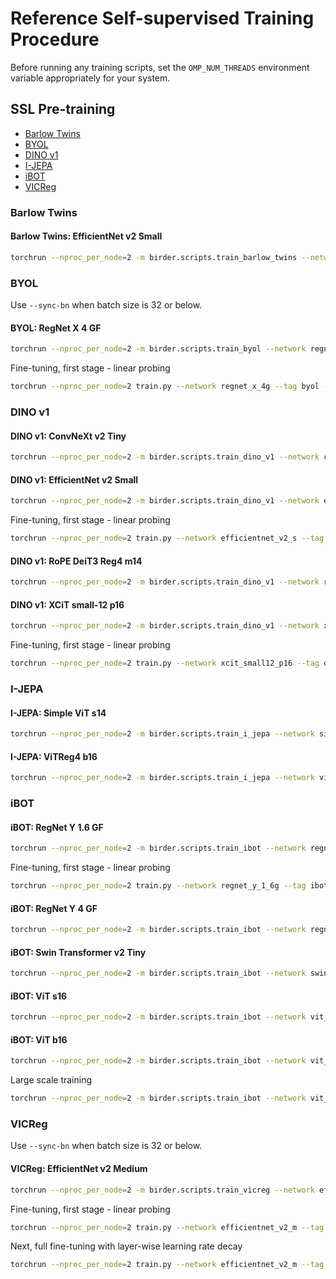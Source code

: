 # Reference Self-supervised Training Procedure

Before running any training scripts, set the `OMP_NUM_THREADS` environment variable appropriately for your system.

## SSL Pre-training

- [Barlow Twins](#barlow-twins)
- [BYOL](#byol)
- [DINO v1](#dino-v1)
- [I-JEPA](#i-jepa)
- [iBOT](#ibot)
- [VICReg](#vicreg)

### Barlow Twins

#### Barlow Twins: EfficientNet v2 Small

```sh
torchrun --nproc_per_node=2 -m birder.scripts.train_barlow_twins --network efficientnet_v2_s --opt lars --lr 0.2 --lr-scale 256 --lr-scheduler cosine --warmup-epochs 10 --batch-size 192 --epochs 800 --wd 0.000001 --amp --compile --data-path data/training data/raw_data data/detection_data/training ~/Datasets
```

### BYOL

Use `--sync-bn` when batch size is 32 or below.

#### BYOL: RegNet X 4 GF

```sh
torchrun --nproc_per_node=2 -m birder.scripts.train_byol --network regnet_x_4g --opt lars --lr 0.2 --lr-scheduler cosine --warmup-epochs 10 --batch-size 128 --epochs 600 --wd 0.0000015 --norm-wd 0 --bias-weight-decay 0 --amp --compile --data-path data/training data/raw_data data/detection_data/training ~/Datasets
```

Fine-tuning, first stage - linear probing

```sh
torchrun --nproc_per_node=2 train.py --network regnet_x_4g --tag byol --lr 0.1 --lr-scheduler cosine --lr-cosine-min 1e-6 --batch-size 256 --epochs 10 --size 256 --smoothing-alpha 0.1 --mixup-alpha 0.2 --cutmix --aug-level 2 --amp --resume-epoch 0 --reset-head --freeze-body
```

### DINO v1

#### DINO v1: ConvNeXt v2 Tiny

```sh
torchrun --nproc_per_node=2 -m birder.scripts.train_dino_v1 --network convnext_v2_tiny --use-bn-in-head --norm-last-layer --local-crops-number 6 --teacher-temp 0.07 --opt adamw --lr 0.0008 --lr-scheduler cosine --lr-cosine-min 1e-6 --epochs 800 --warmup-epochs 10 --batch-size 128 --wd 0.05 --norm-wd 0 --bias-weight-decay 0 --amp --compile --data-path data/training data/raw_data data/detection_data/training ~/Datasets
```

#### DINO v1: EfficientNet v2 Small

```sh
torchrun --nproc_per_node=2 -m birder.scripts.train_dino_v1 --network efficientnet_v2_s --use-bn-in-head --norm-last-layer --local-crops-number 6 --teacher-temp 0.07 --opt lars --lr 0.3 --lr-scheduler cosine --lr-cosine-min 0.001 --epochs 800 --warmup-epochs 10 --batch-size 128 --wd 0.000001 --norm-wd 0 --bias-weight-decay 0 --amp --compile --data-path data/training data/raw_data data/detection_data/training ~/Datasets
```

Fine-tuning, first stage - linear probing

```sh
torchrun --nproc_per_node=2 train.py --network efficientnet_v2_s --tag dino-v1 --lr 0.1 --lr-scheduler cosine --lr-cosine-min 1e-6 --batch-size 256 --epochs 10 --size 256 --smoothing-alpha 0.1 --mixup-alpha 0.2 --cutmix --aug-level 2 --amp --resume-epoch 0 --reset-head --freeze-body
```

#### DINO v1: RoPE DeiT3 Reg4 m14

```sh
torchrun --nproc_per_node=2 -m birder.scripts.train_dino_v1 --network rope_deit3_reg4_m14 --norm-last-layer --local-crops-number 10 --local-crop-size 98 --teacher-temp 0.07 --opt adamw --lr 0.0005 --lr-scheduler cosine --lr-cosine-min 1e-6 --epochs 600 --warmup-epochs 10 --batch-size 80 --wd 0.04 --wd-end 0.4 --norm-wd 0 --bias-weight-decay 0 --clip-grad-norm 0.5 --amp --compile --data-path data/training data/raw_data data/detection_data/training ~/Datasets
```

#### DINO v1: XCiT small-12 p16

```sh
torchrun --nproc_per_node=2 -m birder.scripts.train_dino_v1 --network xcit_small12_p16 --local-crops-number 10 --teacher-temp 0.07 --opt adamw --lr 0.00025 --lr-scheduler cosine --lr-cosine-min 1e-6 --epochs 300 --warmup-epochs 10 --batch-size 96 --wd 0.04 --wd-end 0.4 --norm-wd 0 --bias-weight-decay 0 --amp --compile --data-path data/training data/raw_data data/detection_data/training ~/Datasets
```

Fine-tuning, first stage - linear probing

```sh
torchrun --nproc_per_node=2 train.py --network xcit_small12_p16 --tag dino-v1 --opt adamw --lr 0.0005 --lr-scheduler cosine --lr-cosine-min 1e-7 --batch-size 512 --epochs 10 --size 256 --wd 0.05 --smoothing-alpha 0.1 --mixup-alpha 0.2 --cutmix --aug-level 2 --amp --resume-epoch 0 --reset-head --freeze-body
```

### I-JEPA

#### I-JEPA: Simple ViT s14

```sh
torchrun --nproc_per_node=2 -m birder.scripts.train_i_jepa --network simple_vit_s14 --opt adamw --lr 0.001 --lr-scheduler cosine --lr-cosine-min 1e-6 --warmup-epochs 40 --batch-size 192 --wd 0.04 --wd-end 0.4 --norm-wd 0 --amp --compile --compile-opt --data-path data/training data/raw_data data/detection_data/training ~/Datasets
```

#### I-JEPA: ViTReg4 b16

```sh
torchrun --nproc_per_node=2 -m birder.scripts.train_i_jepa --network vitreg4_b16 --opt adamw --lr 0.001 --lr-scheduler cosine --lr-cosine-min 1e-6 --warmup-epochs 40 --batch-size 192 --wd 0.04 --wd-end 0.4 --norm-wd 0 --bias-weight-decay 0 --amp --compile --compile-opt --data-path data/training data/raw_data data/detection_data/training ~/Datasets
```

### iBOT

#### iBOT: RegNet Y 1.6 GF

```sh
torchrun --nproc_per_node=2 -m birder.scripts.train_ibot --network regnet_y_1_6g --shared-head --local-crops-number 8 --teacher-temp 0.07 --warmup-teacher-temp-epochs 30 --opt adamw --lr 0.0005 --lr-scheduler cosine --lr-cosine-min 1e-6 --sync-bn --freeze-last-layer-epochs 1 --epochs 800 --warmup-epochs 10 --batch-size 128 --wd 0.04 --wd-end 0.4 --norm-wd 0 --bias-weight-decay 0 --clip-grad-norm 3 --amp --compile-teacher --data-path data/training
```

Fine-tuning, first stage - linear probing

```sh
torchrun --nproc_per_node=2 train.py --network regnet_y_1_6g --tag ibot --lr 0.1 --lr-scheduler cosine --lr-cosine-min 1e-6 --batch-size 256 --epochs 10 --size 256 --smoothing-alpha 0.1 --mixup-alpha 0.2 --cutmix --aug-level 2 --fast-matmul --resume-epoch 0 --reset-head --freeze-body
```

#### iBOT: RegNet Y 4 GF

```sh
torchrun --nproc_per_node=2 -m birder.scripts.train_ibot --network regnet_y_4g --shared-head --local-crops-number 8 --teacher-temp 0.07 --warmup-teacher-temp-epochs 30 --opt adamw --lr 0.0005 --lr-scheduler cosine --lr-cosine-min 1e-6 --sync-bn --freeze-last-layer-epochs 1 --epochs 800 --warmup-epochs 10 --batch-size 80 --wd 0.04 --wd-end 0.4 --norm-wd 0 --bias-weight-decay 0 --clip-grad-norm 3 --amp --compile-teacher --data-path data/training
```

#### iBOT: Swin Transformer v2 Tiny

```sh
torchrun --nproc_per_node=2 -m birder.scripts.train_ibot --network swin_transformer_v2_t --shared-head --local-crops-number 10 --pred-start-epoch 50 --teacher-temp 0.07 --warmup-teacher-temp-epochs 30 --opt adamw --lr 0.0005 --lr-scheduler cosine --lr-cosine-min 1e-6 --freeze-last-layer-epochs 1 --epochs 300 --warmup-epochs 10 --batch-size 64 --wd 0.04 --wd-end 0.4 --norm-wd 0 --bias-weight-decay 0 --clip-grad-norm 3 --amp --compile --data-path data/training
```

#### iBOT: ViT s16

```sh
torchrun --nproc_per_node=2 -m birder.scripts.train_ibot --network vit_s16 --shared-head --local-crops-number 10 --teacher-temp 0.07 --warmup-teacher-temp-epochs 30 --opt adamw --lr 0.0005 --lr-scheduler cosine --lr-cosine-min 1e-6 --freeze-last-layer-epochs 1 --epochs 800 --warmup-epochs 10 --batch-size 64 --wd 0.04 --wd-end 0.4 --norm-wd 0 --bias-weight-decay 0 --clip-grad-norm 3 --amp --compile --data-path data/training
```

#### iBOT: ViT b16

```sh
torchrun --nproc_per_node=2 -m birder.scripts.train_ibot --network vit_b16 --shared-head --norm-last-layer --local-crops-number 10 --teacher-temp 0.07 --warmup-teacher-temp-epochs 50 --opt adamw --lr 0.00075 --lr-scheduler cosine --lr-cosine-min 1e-6 --freeze-last-layer-epochs 3 --epochs 400 --warmup-epochs 10 --batch-size 48 --wd 0.04 --wd-end 0.4 --norm-wd 0 --bias-weight-decay 0 --clip-grad-norm 0.3 --amp --compile --data-path data/training
```

Large scale training

```sh
torchrun --nproc_per_node=2 -m birder.scripts.train_ibot --network vit_b16 --shared-head --norm-last-layer --local-crops-number 10 --teacher-temp 0.07 --warmup-teacher-temp-epochs 30 --opt adamw --lr 0.0005 --lr-scheduler cosine --lr-cosine-min 1e-6 --freeze-last-layer-epochs 3 --epochs 80 --warmup-epochs 5 --batch-size 48 --wd 0.04 --wd-end 0.4 --norm-wd 0 --bias-weight-decay 0 --clip-grad-norm 0.3 --amp --compile --data-path data/training data/raw_data data/detection_data/training ~/Datasets
```

### VICReg

Use `--sync-bn` when batch size is 32 or below.

#### VICReg: EfficientNet v2 Medium

```sh
torchrun --nproc_per_node=2 -m birder.scripts.train_vicreg --network efficientnet_v2_m --opt lars --lr 0.2 --lr-scale 256 --lr-scheduler cosine --warmup-epochs 10 --batch-size 128 --epochs 400 --wd 0.000001 --amp --compile --data-path data/training data/raw_data data/detection_data/training ~/Datasets
```

Fine-tuning, first stage - linear probing

```sh
torchrun --nproc_per_node=2 train.py --network efficientnet_v2_m --tag vicreg --lr 0.1 --lr-scheduler cosine --lr-cosine-min 1e-6 --batch-size 256 --epochs 10 --size 256 --smoothing-alpha 0.1 --mixup-alpha 0.2 --cutmix --aug-level 2 --amp --resume-epoch 0 --reset-head --freeze-body
```

Next, full fine-tuning with layer-wise learning rate decay

```sh
torchrun --nproc_per_node=2 train.py --network efficientnet_v2_m --tag vicreg --lr 0.1 --lr-scheduler cosine --lr-cosine-min 1e-6 --warmup-epochs 10 --batch-size 128 --epochs 200 --size 256 --wd 0.00002 --smoothing-alpha 0.1 --mixup-alpha 0.2 --cutmix --aug-level 4 --model-ema --ra-sampler --ra-reps 2 --amp --compile --layer-decay 0.98 --resume-epoch 0
```
